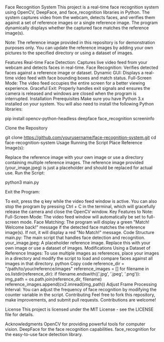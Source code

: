 Face Recognition System
This project is a real-time face recognition system using OpenCV, DeepFace, and face_recognition libraries in Python. The system captures video from the webcam, detects faces, and verifies them against a set of reference images or a single reference image. The program dynamically displays whether the captured face matches the reference image(s).

Note: The reference image provided in this repository is for demonstration purposes only. You can update the reference images by adding your own pictures to the specified directory or using a dataset of images.

Features
Real-time Face Detection: Captures live video feed from your webcam and detects faces in real-time.
Face Recognition: Verifies detected faces against a reference image or dataset.
Dynamic GUI: Displays a real-time video feed with face bounding boxes and match status.
Full-Screen Mode: The video feed occupies the entire screen for a better viewing experience.
Graceful Exit: Properly handles exit signals and ensures the camera is released and windows are closed when the program is interrupted.
Installation
Prerequisites
Make sure you have Python 3.x installed on your system. You will also need to install the following Python libraries:

pip install opencv-python-headless deepface face_recognition screeninfo

Clone the Repository

git clone https://github.com/yourusername/face-recognition-system.git
cd face-recognition-system
Usage
Running the Script
Place Reference Image(s):

Replace the reference image with your own image or use a directory containing multiple reference images. The reference image provided (your_image.jpeg) is just a placeholder and should be replaced for actual use.
Run the Script:

python3 main.py

Exit the Program:

To exit, press the q key while the video feed window is active.
You can also stop the program by pressing Ctrl + C in the terminal, which will gracefully release the camera and close the OpenCV window.
Key Features to Note:
Full-Screen Mode: The video feed window will automatically be set to full-screen mode.
Face Matching: The program will display a green "Match! Welcome back!" message if the detected face matches the reference image(s). If not, it will display a red "No Match!" message.
Code Structure
main.py: The main script that handles face detection and recognition.
your_image.jpeg: A placeholder reference image. Replace this with your own image or use a dataset of images.
Modifications
Using a Dataset of Reference Images:
To use multiple images as references, place your images in a directory and modify the script to load and compare faces against all images in that directory.
python
Copy code
reference_dir = "/path/to/your/reference/images"
reference_images = []
for filename in os.listdir(reference_dir):
    if filename.endswith(('.jpg', '.jpeg', '.png')):
        img_path = os.path.join(reference_dir, filename)
        reference_images.append(cv2.imread(img_path))
Adjust Frame Processing Interval:
You can adjust the frequency of face recognition by modifying the counter variable in the script.
Contributing
Feel free to fork this repository, make improvements, and submit pull requests. Contributions are welcome!

License
This project is licensed under the MIT License - see the LICENSE file for details.

Acknowledgments
OpenCV for providing powerful tools for computer vision.
DeepFace for the face recognition capabilities.
face_recognition for the easy-to-use face detection library.
